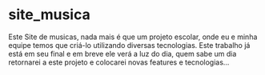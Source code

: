 # site_musica
Este Site de musicas, nada mais é que um projeto escolar, onde eu e minha equipe temos que criá-lo utilizando diversas tecnologias. Este trabalho já está em seu final e em breve ele verá a luz do dia, quem sabe um dia retornarei a este projeto e colocarei novas features e tecnologias...
